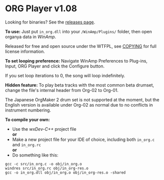 ORG Player v1.08
================
Looking for binaries? See the [releases page](https://github.com/Yukitty/in_org/releases).

**To use:**
Just put `in_org.dll` into your `/WinAmp/Plugins/` folder, then open organya data in _WinAmp_.

Released for free and open source under the WTFPL, see [COPYING](https://raw.githubusercontent.com/Yukitty/in_org/master/COPYING) for full license information.

**To set looping preference:**
Navigate WinAmp Preferences to Plug-ins, Input, ORG Player and click the Configure button.

If you set loop iterations to 0, the song will loop indefinitely.

**Hidden feature:**
To play beta tracks with the most common beta drumset, change the file's internal header from Org-02 to Org-01.

The Japanese OrgMaker 2 drum set is not supported at the moment, but the English version is available under Org-02 as normal due to no conflicts in instrument numbering.

**To compile your own:**
- Use the _wxDev-C++_ project file
<br>**or**
- Make a new project file for your IDE of choice, including both `in_org.c` and `in_org.rc`
<br>**or**
- Do something like this:
```
gcc -c src/in_org.c -o obj/in_org.o
windres src/in_org.rc obj/in_org-res.o
gcc -o in_org.dll obj/in_org.o obj/in_org-res.o -shared
```
